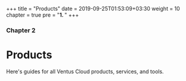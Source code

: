+++
title = "Products"
date = 2019-09-25T01:53:09+03:30
weight = 10
chapter = true
pre = "<b>1. </b>"
+++
### Chapter 2
# Products
Here's guides for all Ventus Cloud products, services, and tools.
